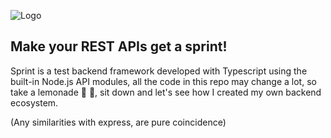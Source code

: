 
![Logo](https://repository-images.githubusercontent.com/598000748/a56f5f7b-63c8-4c7f-83b1-e7785497ccaf)


## Make your REST APIs get a sprint!

Sprint is a test backend framework developed with Typescript using the built-in Node.js API modules, all the code in this repo may change a lot, so take a lemonade 🍋 🥃, sit down and let's see how I created my own backend ecosystem.

(Any similarities with express, are pure coincidence)
